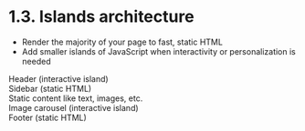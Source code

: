 # 1.3. Islands architecture

- Render the majority of your page to fast, static HTML
- Add <span class="text-gradient">smaller islands of JavaScript</span> when interactivity or personalization is needed

<div class="grid grid-cols-3 grid-rows-5 gap-2 text-center content-center [&>div]:(flex items-center justify-center)">
    <div class="col-span-3 bg-[#6c33] border-2 border-[#50743ecc] p-2">Header (interactive island)</div>
    <div class="row-span-3 border-2 border-zinc-500 bg-zinc-400 dark:bg-zinc-900 p-2">Sidebar (static HTML)</div>
    <div class="col-span-2 row-span-2 border-2 border-zinc-500 bg-zinc-400 dark:bg-zinc-900 p-2">Static content like text, images, etc.</div>
    <div class="col-span-2 bg-[#e619a133] border-2 border-[#743e62cc] p-2">Image carousel (interactive island)</div>
    <div class="col-span-3 border-2 border-zinc-500 bg-zinc-400 dark:bg-zinc-900 p-2">Footer (static HTML)</div>
</div>


<!-- TODO: notes -->